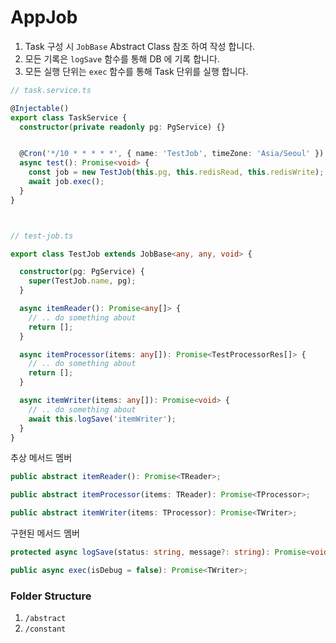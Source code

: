 # AppJob

1. Task 구성 시 `JobBase` Abstract Class 참조 하여 작성 합니다.
2. 모든 기록은 `logSave` 함수를 통해 DB 에 기록 합니다.
3. 모든 실행 단위는 `exec` 함수를 통해 Task 단위를 실행 합니다.

```ts
// task.service.ts

@Injectable()
export class TaskService {
  constructor(private readonly pg: PgService) {}


  @Cron('*/10 * * * * *', { name: 'TestJob', timeZone: 'Asia/Seoul' })
  async test(): Promise<void> {
    const job = new TestJob(this.pg, this.redisRead, this.redisWrite);
    await job.exec();
  }
}



// test-job.ts

export class TestJob extends JobBase<any, any, void> {

  constructor(pg: PgService) {
    super(TestJob.name, pg);
  }

  async itemReader(): Promise<any[]> {
    // .. do something about
    return [];
  }

  async itemProcessor(items: any[]): Promise<TestProcessorRes[]> {
    // .. do something about
    return [];
  }

  async itemWriter(items: any[]): Promise<void> {
    // .. do something about
    await this.logSave('itemWriter');
  }
}
```


추상 메서드 멤버
```ts
public abstract itemReader(): Promise<TReader>;

public abstract itemProcessor(items: TReader): Promise<TProcessor>;

public abstract itemWriter(items: TProcessor): Promise<TWriter>;
```

구현된 메서드 멤버
```ts
protected async logSave(status: string, message?: string): Promise<void>;

public async exec(isDebug = false): Promise<TWriter>;
```


### Folder Structure

1. `/abstract`
2. `/constant `
